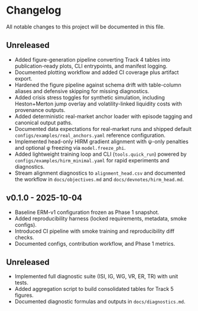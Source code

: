 # Changelog

All notable changes to this project will be documented in this file.

## Unreleased

- Added figure-generation pipeline converting Track 4 tables into publication-ready plots, CLI entrypoints, and manifest logging.
- Documented plotting workflow and added CI coverage plus artifact export.
- Hardened the figure pipeline against schema drift with table-column aliases and defensive skipping for missing diagnostics.
- Added crisis stress toggles for synthetic simulation, including Heston+Merton jump overlay and volatility-linked liquidity costs with provenance outputs.
- Added deterministic real-market anchor loader with episode tagging and
  canonical output paths.
- Documented data expectations for real-market runs and shipped default
  `configs/examples/real_anchors.yaml` reference configuration.
- Implemented head-only HIRM gradient alignment with ψ-only penalties and
  optional φ freezing via `model.freeze_phi`.
- Added lightweight training loop and CLI (`tools.quick_run`) powered by
  `configs/examples/hirm_minimal.yaml` for rapid experiments and diagnostics.
- Stream alignment diagnostics to `alignment_head.csv` and documented the
  workflow in `docs/objectives.md` and `docs/devnotes/hirm_head.md`.

## v0.1.0 - 2025-10-04

- Baseline ERM-v1 configuration frozen as Phase 1 snapshot.
- Added reproducibility harness (locked requirements, metadata, smoke configs).
- Introduced CI pipeline with smoke training and reproducibility diff checks.
- Documented configs, contribution workflow, and Phase 1 metrics.

## Unreleased

- Implemented full diagnostic suite (ISI, IG, WG, VR, ER, TR) with unit tests.
- Added aggregation script to build consolidated tables for Track 5 figures.
- Documented diagnostic formulas and outputs in `docs/diagnostics.md`.
